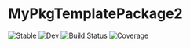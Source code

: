 # MyPkgTemplatePackage2

[![Stable](https://img.shields.io/badge/docs-stable-blue.svg)](https://behinger.github.io/MyPkgTemplatePackage2.jl/stable/)
[![Dev](https://img.shields.io/badge/docs-dev-blue.svg)](https://behinger.github.io/MyPkgTemplatePackage2.jl/dev/)
[![Build Status](https://github.com/behinger/MyPkgTemplatePackage2.jl/actions/workflows/CI.yml/badge.svg?branch=main)](https://github.com/behinger/MyPkgTemplatePackage2.jl/actions/workflows/CI.yml?query=branch%3Amain)
[![Coverage](https://codecov.io/gh/behinger/MyPkgTemplatePackage2.jl/branch/main/graph/badge.svg)](https://codecov.io/gh/behinger/MyPkgTemplatePackage2.jl)
